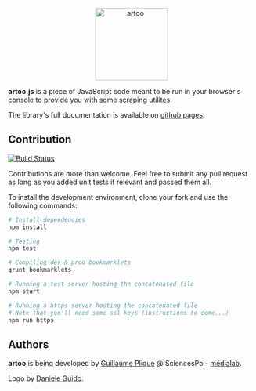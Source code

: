 <p align="center">
  <a href="http://medialab.github.io/artoo/">
    <img alt="artoo" width="148" height="148" src="http://medialab.github.io/artoo/public/img/artoo-icon.svg" />
  </a>
</p>

**artoo.js** is a piece of JavaScript code meant to be run in your browser's console to provide you with some scraping utilites.

The library's full documentation is available on [github pages](https://medialab.github.io/artoo).

## Contribution
[![Build Status](https://travis-ci.org/medialab/artoo.svg)](https://travis-ci.org/medialab/artoo)

Contributions are more than welcome. Feel free to submit any pull request as long as you added unit tests if relevant and passed them all.

To install the development environment, clone your fork and use the following commands:

```bash
# Install dependencies
npm install

# Testing
npm test

# Compiling dev & prod bookmarklets
grunt bookmarklets

# Running a test server hosting the concatenated file
npm start

# Running a https server hosting the concatenated file
# Note that you'll need some ssl keys (instructions to come...)
npm run https
```

## Authors
**artoo** is being developed by [Guillaume Plique](https://github.com/Yomguithereal) @ SciencesPo - [médialab](http://www.medialab.sciences-po.fr/fr/).

Logo by [Daniele Guido](https://github.com/danieleguido).
